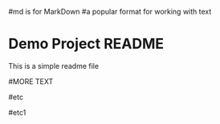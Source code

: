 #md is for MarkDown
#a popular format for working with text
# Demo Project README

This is a simple readme file

#MORE TEXT

#etc

#etc1
